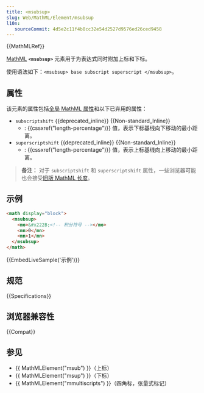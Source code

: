 ```yaml
---
title: <msubsup>
slug: Web/MathML/Element/msubsup
l10n:
   sourceCommit: 4d5e2c11f4b8cc32e54d2527d9576ed26ced9458
---
```


{{MathMLRef}}

[MathML](/zh-CN/docs/Web/MathML) **`<msubsup>`** 元素用于为表达式同时附加上标和下标。

使用语法如下：`<msubsup> base subscript superscript </msubsup>`。

## 属性

该元素的属性包括[全局 MathML 属性](/zh-CN/docs/Web/MathML/Global_attributes)和以下已弃用的属性：

- `subscriptshift` {{deprecated_inline}} {{Non-standard_Inline}}
  - : {{cssxref("length-percentage")}} 值，表示下标基线向下移动的最小距离。
- `superscriptshift` {{deprecated_inline}} {{Non-standard_Inline}}
  - : {{cssxref("length-percentage")}} 值，表示上标基线向上移动的最小距离。

> **备注：** 对于 `subscriptshift` 和 `superscriptshift` 属性，一些浏览器可能也会接受[旧版 MathML 长度](/zh-CN/docs/Web/MathML/Values#旧版_mathml_长度)。

## 示例

```html
<math display="block">
  <msubsup>
    <mo>&#x222B;<!-- 积分符号 --></mo>
    <mn>0</mn>
    <mn>1</mn>
  </msubsup>
</math>
```

{{EmbedLiveSample('示例')}}

## 规范

{{Specifications}}

## 浏览器兼容性

{{Compat}}

## 参见

- {{ MathMLElement("msub") }}（上标）
- {{ MathMLElement("msup") }}（下标）
- {{ MathMLElement("mmultiscripts") }}（四角标，张量式标记）
